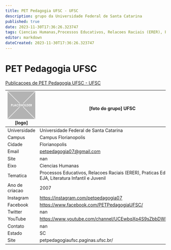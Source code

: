 ```yaml
---
title: PET Pedagogia UFSC - UFSC
description: grupo da Universidade Federal de Santa Catarina
published: true
date: 2023-11-30T17:36:26.323747
tags: Ciencias Humanas,Processos Educativos, Relacoes Raciais (ERER), Praticas Educativas, EJA, Literatura Infantil e Juvenil
editor: markdown
dateCreated: 2023-11-30T17:36:26.323747
---
```


# PET Pedagogia UFSC

[Publicacoes de PET Pedagogia UFSC - UFSC](/atividade/91PETPedagogiaUFSCUFSC/feed.md)

| ![placeholder.png](/placeholder.png) [logo] | [foto do grupo] UFSC         |
| ------------------------------------------- | ------------------------------------------------- |
| Universidade                                | Universidade Federal de Santa Catarina      |
| Campus                                      | Campus Florianopolis            |
| Cidade                                      | Florianopolis             |
| Email                                       | petpedagogia07@gmail.com             |
| Site                                        | nan              |
| Eixo                                        | Ciencias Humanas              |
| Tematica                                    | Processos Educativos, Relacoes Raciais (ERER), Praticas Educativas, EJA, Literatura Infantil e Juvenil          |
| Ano de criacao                              | 2007        |
| Instagram                                   | https://instagram.com/petpedagogia07         |
| Facebook                                    | https://www.facebook.com/PETPedagogiaUFSC/          |
| Twitter                                     | nan           |
| YouTube                                     | https://www.youtube.com/channel/UCEwbqXp4S9sZbbDWRe_UAqw           |
| Contato                                     | nan         |
| Estado                                      |  SC            |
| Site                                        | petpedagogiaufsc.paginas.ufsc.br/ |
